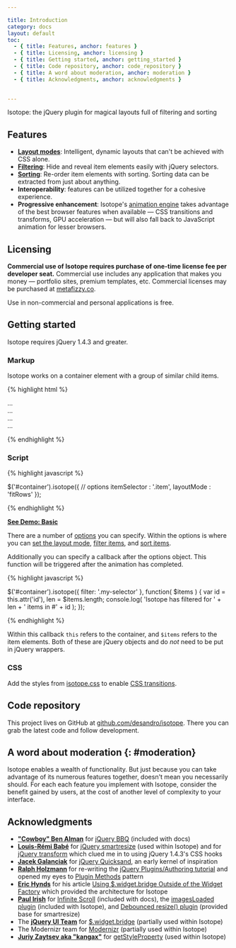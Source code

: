 ```yaml
---

title: Introduction
category: docs
layout: default
toc:
  - { title: Features, anchor: features }
  - { title: Licensing, anchor: licensing }
  - { title: Getting started, anchor: getting_started }
  - { title: Code repository, anchor: code_repository }
  - { title: A word about moderation, anchor: moderation }
  - { title: Acknowledgments, anchor: acknowledgments }
  

---
```


<p class="tagline">Isotope: the jQuery plugin for magical layouts full of filtering and sorting</p>

## Features

+ [**Layout modes**](layout-modes.html): Intelligent, dynamic layouts that can't be achieved with CSS alone.
+ [**Filtering**](filtering.html): Hide and reveal item elements easily with jQuery selectors.
+ [**Sorting**](sorting.html): Re-order item elements with sorting. Sorting data can be extracted from just about anything.
+ **Interoperability**: features can be utilized together for a cohesive experience.
+ **Progressive enhancement**: Isotope's [animation engine](animating.html) takes advantage of the best browser features when available &mdash; CSS transitions and transforms, GPU acceleration &mdash; but will also fall back to JavaScript animation for lesser browsers.

## Licensing

<p id="commercial">
  <strong>Commercial use of Isotope requires purchase of one-time license fee per developer seat.</strong> Commercial use includes any application that makes you money &mdash; portfolio sites, premium templates, etc. Commercial licenses may be purchased at <a href="http://metafizzy.co/#isotope-license">metafizzy.co</a>.
</p>

Use in non-commercial and personal applications is free.

## Getting started

Isotope requires jQuery 1.4.3 and greater.

### Markup

Isotope works on a container element with a group of similar child items.

{% highlight html %}

<div id="container">
  <div class="item">...</div>
  <div class="item">...</div>
  <div class="item">...</div>
  ...
</div>

{% endhighlight %}

### Script

{% highlight javascript %}

$('#container').isotope({
  // options
  itemSelector : '.item',
  layoutMode : 'fitRows'
});

{% endhighlight %}

[**See Demo: Basic**](../demos/basic.html)

There are a number of [options](options.html) you can specify.  Within the options is where you can [set the layout mode](layout-modes.html), [filter items](filtering.html),  and [sort items](sorting.html).

Additionally you can specify a callback after the options object. This function will be triggered after the animation has completed.

{% highlight javascript %}

$('#container').isotope({ filter: '.my-selector' }, function( $items ) {
  var id = this.attr('id'),
      len = $items.length;
  console.log( 'Isotope has filtered for ' + len + ' items in #' + id );
});

{% endhighlight %}

Within this callback <code><span class="k">this</span></code> refers to the container, and `$items` refers to the item elements. Both of these are jQuery objects and do _not_ need to be put in jQuery wrappers.

### CSS

Add the styles from [isotope.css](../css/isotope.css) to enable [CSS transitions](animation.html#css_transitions).

## Code repository

This project lives on GitHub at [github.com/desandro/isotope](http://github.com/desandro/isotope). There you can grab the latest code and follow development.

## A word about moderation {: #moderation}

Isotope enables a wealth of functionality. But just because you can take advantage of its numerous features together, doesn't mean you necessarily should. For each each feature you implement with Isotope, consider the benefit gained by users, at the cost of another level of complexity to your interface.

## Acknowledgments

+ [**"Cowboy" Ben Alman**](http://benalman.com/) for [jQuery BBQ](http://benalman.com/projects/jquery-bbq-plugin/) (included with docs)
+ [**Louis-Rémi Babé**](http://twitter.com/Louis_Remi) for [jQuery smartresize](https://github.com/louisremi/jquery-smartresize) (used within Isotope) and for [jQuery transform](https://github.com/louisremi/jquery.transform.js) which clued me in to using jQuery 1.4.3's CSS hooks
+ [**Jacek Galanciak**](http://razorjack.net/) for [jQuery Quicksand](http://razorjack.net/quicksand/), an early kernel of inspiration
+ [**Ralph Holzmann**](http://twitter.com/#!/ralphholzmann) for re-writing the [jQuery Plugins/Authoring tutorial](http://docs.jquery.com/Plugins/Authoring) and opened my eyes to [Plugin Methods](http://docs.jquery.com/Plugins/Authoring#Plugin_Methods) pattern
+ [**Eric Hynds**](http://www.erichynds.com/) for his article [Using $.widget.bridge Outside of the Widget Factory](http://www.erichynds.com/jquery/using-jquery-ui-widget-factory-bridge/) which provided the architecture for Isotope
+ [**Paul Irish**](http://paul-irish.com) for [Infinite Scroll](http://infinite-scroll.com) (included with docs), the [imagesLoaded plugin](http://gist.github.com/268257) (included with Isotope), and  [Debounced resize() plugin](http://paulirish.com/demo/resize) (provided base for smartresize)
+ The [**jQuery UI Team**](http://jqueryui.com/about) for [$.widget.bridge](https://github.com/jquery/jquery-ui/blob/master/ui/jquery.ui.widget.js#L113-155) (partially used within Isotope)
+ The Modernizr team for [Modernizr](http://www.modernizr.com/) (partially used within Isotope)
+ [**Juriy Zaytsev aka "kangax"**](http://perfectionkills.com) for [getStyleProperty](http://perfectionkills.com/feature-testing-css-properties/) (used within Isotope)

